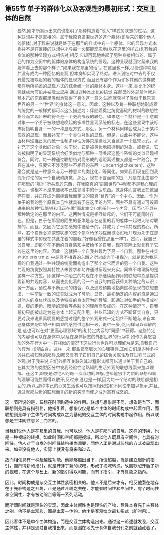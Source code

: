 <h2>第55节 单子的群体化以及客观性的最初形式：交互主体的自然</h2><blockquote data-pid="Celf4n7u">显然,刚才所揭示出来的也指明了那种构造着“他人”样式的联想的过程。这种联想并不是直接的。属于我原真周围世界的这个躯体(即后来的那个他人的躯体),对于我来说就是处于在那里的样式中的一个躯体。它的显现方式本身并不是在直接的联想中才与每一次都能现实地(以在这里的样式)具有我的身体的那种显现方式相结对,相反,它却再现地唤起了另种直接相似的、属于我的作为空间中的躯体的身体的构造系统的显现。这种显现就回忆起来我的躯体看上去的那个样子,“如果我在那里的话”。在这里也一样,尽管这种唤起并没有成为一种回忆的直观,但本身却实现了结对。进人到结对中去的不仅有最先被唤起的我的躯体的显现方式,而且还有那个作为许多其他的这样或那样地所熟悉的显现方式的综合统一体的躯体本身。这样一来,类比化的统觉就成为可能并被建立起来,通过这种类比化的统觉,在那里的外部躯体就从我本己的东西那里类似地获得了身体这一意义;进而就获得了类似于我原真世界的另一个“世界”的身体这一意义。因此，这种以及每一种联想地形成着的统觉的一般样式都可以这么描述为：伴随着奠定统觉基础的材料的联想性相合而实现出来的将会是一个更高阶段的联想。如果这一个材料是一个意向对象—一个关于被联想地唤起的多样性显现系统的标志，在这些显现中该标志将指明自身—一的一种显现方式，那么，另一个材料同样会成为关于某种东西的显现，而且补充了一个类似对象的显现。但是，由此并不能说，这种由材料递推出来的统一性和多样性仿佛只是通过来自这另一个显现方式，才补充了这个类似的对象；勿宁说，它是被类似地把握到的对象，或者说，它的被指明了的显现系统恰好类似地与那种一同唤起这整个系统的类似显现相符合。同时，每一种通过联想结对而形成的远距离递推又都是一种融合，并且在其中，只要它不涉及那些不相容的东西（Uncertriglichkeiten)，这种融合就是这一种意义与另一种意义的类比化、等同化。如果我们现在回到我们所讨论的另一个自我的统觉，那么，现在不言而喻的是：凡是在此由那个在那里的“躯体”所共现的东西，在我原真的“周围世界”中就都不是我心理的东西，也根本不是来自我本己性领域中的什么东西。就身体而言我正在这里存在着，并正在成为围绕着我而定位的原真“世界”的一个中心。因此，作为单子的我的整个原真本己性就具有了在这里的内容，面并不具有通过可设置进来的某种“我能够和我正在做”而发生变化的任何一个内容，因而也不具有那种确定的在那里的内容。这两种情况是相互排斥的，它们不可能同时存在。但是，由于在那里的陌生的躯体是与在这里的我的躯体一起进入结对联想的，而且，又因为它是在感知中被给予的，并成为了一种共现的核心，所以，这个自我必须按照联想的整个意义给予过程而被必然地共现为处于在那里的样式中的现在共此在着的自我(“好像我曾在那里一样”)。然而，我自己的自我，即那个在不断的自身感知中被给予的自我，现在实际上就具有了它的在这里的内容。因此，这就把一个自我共现为了另一个自我。那种在共实存(Ko eris ten z) 中原真不相容的东西之所以成为了相容的，就是因为我原真的自我通过一种共现的统觉而构造出了那个对它而言的另一个自我。这种共现的统觉按照其特性从未要求和允许通过呈现来充实。同样不难理解的是这样一种方式，即这样一种陌生的共现在不断继续起作用的联想中总是提供着新的共现内容，从而使变化着的另一个自我的内容获得某种确定的认识；另一方面，通过与不断呈现的结合，以及通过预期地指向这种呈现的联想要求，一种前后一致的证实就成为了可能。显然，最初确定的内容必须是通过对他人的身体状态以及他特有的身体行为的理解，即通过对如手的触摸或推拽、脚的走动、眼睛的观看等各肢体的理解而形成的。在这种情况下，自我最初只能被规定为在身体上起支配作用，并以已知的方式不断证实自身，只要对我来说原真明显的感觉过程的整个外观形式一定始终不断地与,来自本己身体支配中的已知类型的感觉过程相一致。更进一步,说,同样可以理解的是,这也可以在对“更高心理领域”的诸,特定内容的“同感”中获得。这些特定的内容也可以在身体中,以及在身体状态的外部世界的行为中,如作为喜怒哀乐的外在行为中一-在相似的情况下这些行为也许可以理解为是来,自我自己的行为-指明自身。这样一来,那些更高层次的心理事件,正如它们是多种多样的并已被知晓的那样,就都又具有了它们自己的综合关联性及其过程形式的外观,对于我来说,它们的相互关联及其过程形式都可以通过关于我自己的、在其大致的类型区分中被我经验性地熟知的生活外观的联想线索来加以理解。在这里,即便是对他人的每一次成功的理解,也都能够作为新的联想和新的理解可能性而得以散开;反过来,说也是一样,因为每一个结对的联想都是相互的,所以,那种本己的心灵生活也可以按照相似性和不同性来加以揭示,并且,通过就那些新的联想而言的新的突现而使之成为富有成效的。</blockquote><p data-pid="gWEs1poC">这一节所说的是，联想在时间构造中的作用。联想与想象是不同，想象是当下，而联想则是具有指引性，他指引着，想象仅仅是单个主体的时间构成中起着作用，而联想则是单个主体的时间构成以之为基础的交互主体的时间构成中起作用。所以联想是主体间性意义上而言的。</p><p data-pid="3UIPcat8">当我们说他人是在那里的自我，也可以说，他人是在那时的自我，这样的转换，也是一种视域的转换。如此时间和空间都是视域，所以他人既具有空间性，也具有时间性。他人对于自我的时间性结构相当重要，而他人正是通过联想的方式被显现出来。如果没有他人，实际上就没有将来和过去。</p><p data-pid="iozb8cW8">故而相信具有一种超越性功能，他能够超出当下，所谓超越，就是建立起新的指引，而所谓新的指引，就是开辟了新的视域，形成了视域转换。故而联想开启了新的视域，在这个基础上，新的指引得以可能，而有了指引，才有具象之指向。</p><p data-pid="QaoTugPV">因此，时间构成是与交互主体性紧密相关的。他人不是后来才有，相反他潜在地存在于先验构造之开端，正是通过开端之共在，才能有时间性和空间性，有了时间性和空间性，才有被动综合等等一系列活动。</p><p data-pid="YU7BSuAh">而所谓时间就是理性的实现，因此主体间性也是理性的产物，理性本身先于主客体之别，他不是主观的，而是主客一体的。他才是客观性之最初形式（即时间）。</p><p data-pid="owj7UKpw">因此客体不是单个主体构造，而是交互主体构造出来。通过这一论述就发现，交互主体性，并非是通过自我推出来，而是潜在地先于具体自我分化之前就蕴藏着了。</p><p></p>